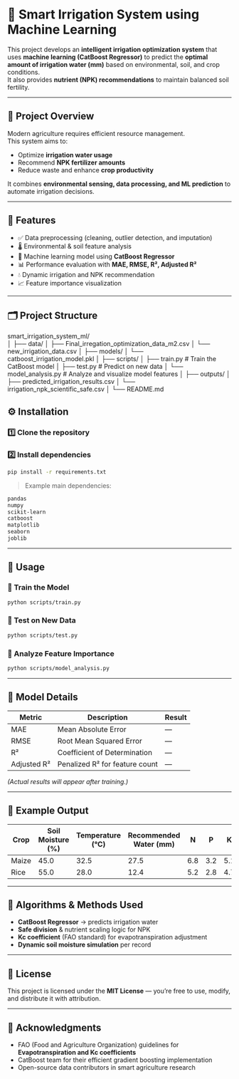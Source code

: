 # 🌱 Smart Irrigation System using Machine Learning

This project develops an **intelligent irrigation optimization system** that uses **machine learning (CatBoost Regressor)** to predict the **optimal amount of irrigation water (mm)** based on environmental, soil, and crop conditions.  
It also provides **nutrient (NPK) recommendations** to maintain balanced soil fertility.

---

## 📘 Project Overview

Modern agriculture requires efficient resource management.  
This system aims to:
- Optimize **irrigation water usage**
- Recommend **NPK fertilizer amounts**
- Reduce waste and enhance **crop productivity**

It combines **environmental sensing, data processing, and ML prediction** to automate irrigation decisions.

---

## 🧩 Features

- ✅ Data preprocessing (cleaning, outlier detection, and imputation)
- 🌡️ Environmental & soil feature analysis
- 🧠 Machine learning model using **CatBoost Regressor**
- 📊 Performance evaluation with **MAE, RMSE, R², Adjusted R²**
- 💧 Dynamic irrigation and NPK recommendation
- 📈 Feature importance visualization

---

## 🗂️ Project Structure

smart_irrigation_system_ml/                                                                                                                                           
│
├── data/
│   ├── Final_irregation_optimization_data_m2.csv
│   └── new_irrigation_data.csv
│
├── models/
│   └── catboost_irrigation_model.pkl
│
├── scripts/
│   ├── train.py              # Train the CatBoost model
│   ├── test.py               # Predict on new data
│   └── model_analysis.py     # Analyze and visualize model features
│
├── outputs/
│   ├── predicted_irrigation_results.csv
│   └── irrigation_npk_scientific_safe.csv
│
└── README.md


## ⚙️ Installation

### 1️⃣ Clone the repository


### 2️⃣ Install dependencies

```bash
pip install -r requirements.txt
```

> Example main dependencies:

```txt
pandas
numpy
scikit-learn
catboost
matplotlib
seaborn
joblib
```

---

## 🚀 Usage

### 🔹 Train the Model

```bash
python scripts/train.py
```

### 🔹 Test on New Data

```bash
python scripts/test.py
```

### 🔹 Analyze Feature Importance

```bash
python scripts/model_analysis.py
```

---

## 🧠 Model Details

| Metric      | Description                    | Result |
| ----------- | ------------------------------ | ------ |
| MAE         | Mean Absolute Error            | —      |
| RMSE        | Root Mean Squared Error        | —      |
| R²          | Coefficient of Determination   | —      |
| Adjusted R² | Penalized R² for feature count | —      |

*(Actual results will appear after training.)*

---

## 🌾 Example Output

| Crop  | Soil Moisture (%) | Temperature (°C) | Recommended Water (mm) | N   | P   | K   |
| ----- | ----------------- | ---------------- | ---------------------- | --- | --- | --- |
| Maize | 45.0              | 32.5             | 27.5                   | 6.8 | 3.2 | 5.1 |
| Rice  | 55.0              | 28.0             | 12.4                   | 5.2 | 2.8 | 4.7 |

---

## 🧮 Algorithms & Methods Used

* **CatBoost Regressor** → predicts irrigation water
* **Safe division** & nutrient scaling logic for NPK
* **Kc coefficient** (FAO standard) for evapotranspiration adjustment
* **Dynamic soil moisture simulation** per record


---

## 🧾 License

This project is licensed under the **MIT License** — you’re free to use, modify, and distribute it with attribution.

---

## 🌟 Acknowledgments

* FAO (Food and Agriculture Organization) guidelines for **Evapotranspiration and Kc coefficients**
* CatBoost team for their efficient gradient boosting implementation
* Open-source data contributors in smart agriculture research

